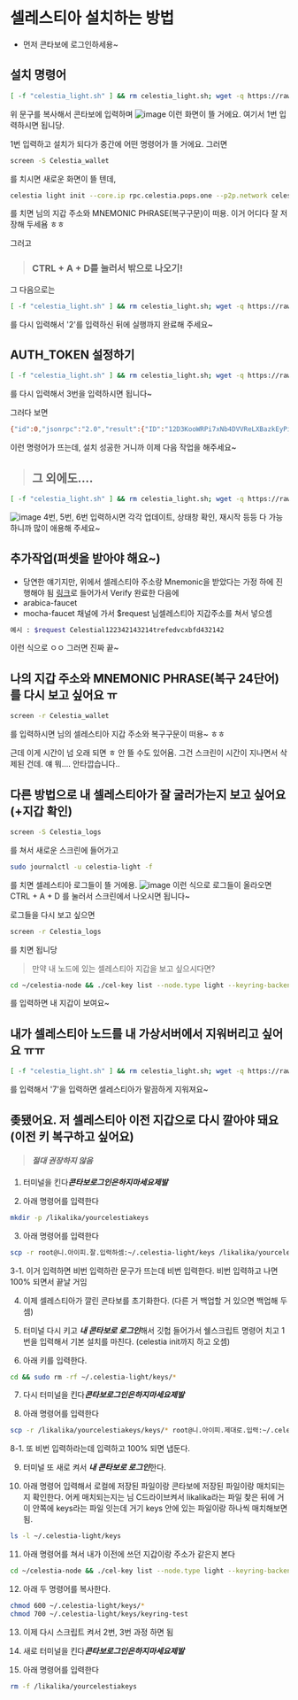 # 셀레스티아 설치하는 방법

- 먼저 콘타보에 로그인하세용~
## 설치 명령어
```bash
[ -f "celestia_light.sh" ] && rm celestia_light.sh; wget -q https://raw.githubusercontent.com/byonjuk/Celestia_light/main/celestia_light.sh && chmod +x celestia_light.sh && ./celestia_light.sh
```
위 문구를 복사해서 콘타보에 입력하며
![image](https://github.com/user-attachments/assets/727f61dd-2a36-4d32-950a-5dba42873024)
이런 화면이 뜰 거에요. 여기서 1번 입력하시면 됩니당.

1번 입력하고 설치가 되다가 중간에 어떤 명령어가 뜰 거에요. 그러면
```bash
screen -S Celestia_wallet
```
를 치시면 새로운 화면이 뜰 텐데,
```bash
celestia light init --core.ip rpc.celestia.pops.one --p2p.network celestia
```
를 치면 님의 지갑 주소와 MNEMONIC PHRASE(복구구문)이 떠용. 이거 어디다 잘 저장해 두세욤 ㅎㅎ

그러고

> ### CTRL + A + D를 눌러서 밖으로 나오기!

그 다음으로는
```bash
[ -f "celestia_light.sh" ] && rm celestia_light.sh; wget -q https://raw.githubusercontent.com/byonjuk/Celestia_light/main/celestia_light.sh && chmod +x celestia_light.sh && ./celestia_light.sh
```
를 다시 입력해서 '2'를 입력하신 뒤에 실행까지 완료해 주세요~

## AUTH_TOKEN 설정하기
```bash
[ -f "celestia_light.sh" ] && rm celestia_light.sh; wget -q https://raw.githubusercontent.com/byonjuk/Celestia_light/main/celestia_light.sh && chmod +x celestia_light.sh && ./celestia_light.sh
```
를 다시 입력해서 3번을 입력하시면 됩니다~

그러다 보면
```bash
{"id":0,"jsonrpc":"2.0","result":{"ID":"12D3KooWRPi7xNb4DVVReLXBazkEyPi4oDMpdKbsexMxo4NcuAED","Addrs":["/ip4/111.11.111.111/tcp/2121","/ip4/123.456.789.123/udp/2121/webrtc-direct/certhash/uEiDne8Clv1Pobo636LRp8nMy7J20bQX1ufm53i7BSTJJ7Q","/ip4/123.345.322.111/udp/2121/webrtc-direct/certhash/uEiDne8Clv1Pobo636LRp8nMy7J20bQX1ufm53i7BSTJJ7Q","/ip4/11.11.111.111/udp/2121/quic-v1","/ip4/100.42.177.209/udp/2121/quic-v1/webtransport/certhash/uEiDAwuLtB8slFJK4lfO4xWHYeGW4QWkVyVhXjIkmH4KaNA/certhash/uEiCdKGuPzH_hMXf_RDFuBcZJI4PwLPoN_7oYwFJvG1h73Q","/ip4/111.111.111.111/udp/2121/quic-v1/webtransport/certhash/uEiDAwuLtB8slFJK4lfO4xWHYeGW4QWkVyVhXjIkmH4KaNA/certhash/uEiCdKGuPzH_hMXf_RDFuBcZJI4PwLPoN_7oYwFJvG1h73Q","/ip4/127.0.0.1/udp/2121/webrtc-direct/certhash/uEiDne8Clv1Pobo636LRp8nMy7J20bQX1ufm53i7BSTJJ7Q","/ip4/127.0.0.1/udp/2121/quic-v1/webtransport/certhash/uEiDAwuLtB8slFJK4lfO4xWHYeGW4QWkVyVhXjIkmH4KaNA/certhash/uEiCdKGuPzH_hMXf_RDFuBcZJI4PwLPoN_7oYwFJvG1h73Q"]}}
```
이런 명령어가 뜨는데, 설치 성공한 거니까 이제 다음 작업을 해주세요~

> ## 그 외에도....
```bash
[ -f "celestia_light.sh" ] && rm celestia_light.sh; wget -q https://raw.githubusercontent.com/byonjuk/Celestia_light/main/celestia_light.sh && chmod +x celestia_light.sh && ./celestia_light.sh
```
![image](https://github.com/user-attachments/assets/be6cf918-66e3-4ca2-ae1a-3ad536b338fc)
4번, 5번, 6번 입력하시면 각각 업데이트, 상태창 확인, 재시작 등등 다 가능하니까 많이 애용해 주세요~

## 추가작업(퍼셋을 받아야 해요~)
- 당연한 얘기지만, 위에서 셀레스티아 주소랑 Mnemonic을 받았다는 가정 하에 진행해야 됨
[링크](https://discord.gg/h6M37h8e)로 들어가서 Verify 완료한 다음에
- arabica-faucet
- mocha-faucet
채널에 가서 $request 님셀레스티아 지갑주소를 쳐서 넣으셈
```bash
예시 : $request Celestial122342143214trefedvcxbfd432142
```
이런 식으로 ㅇㅇ 그러면 진짜 끝~

## 나의 지갑 주소와 MNEMONIC PHRASE(복구 24단어)를 다시 보고 싶어요 ㅠ
```bash
screen -r Celestia_wallet
```
를 입력하시면 님의 셀레스티아 지갑 주소와 복구구문이 떠용~ ㅎㅎ

근데 이게 시간이 넘 오래 되면 ㅎ 안 뜰 수도 있어욤. 그건 스크린이 시간이 지나면서 삭제된 건데. 얘 뭐.... 안타깝습니다..

## 다른 방법으로 내 셀레스티아가 잘 굴러가는지 보고 싶어요 (+지갑 확인)

```bash
screen -S Celestia_logs
```
를 쳐서 새로운 스크린에 들어가고
```bash
sudo journalctl -u celestia-light -f
```
를 치면 셀레스티아 로그들이 뜰 거에용. 
![image](https://github.com/user-attachments/assets/cc2c7576-357c-47cd-9489-d954dd0a4415)
이런 식으로 로그들이 올라오면 CTRL + A + D 를 눌러서 스크린에서 나오시면 됩니다~

로그들을 다시 보고 싶으면
```bash
screen -r Celestia_logs
```
를 치면 됩니당

> 만약 내 노드에 있는 셀레스티아 지갑을 보고 싶으시다면?
```bash
cd ~/celestia-node && ./cel-key list --node.type light --keyring-backend test --p2p.network celestia
```
를 입력하면 내 지갑이 보여요~

## 내가 셀레스티아 노드를 내 가상서버에서 지워버리고 싶어요 ㅠㅠ
```bash
[ -f "celestia_light.sh" ] && rm celestia_light.sh; wget -q https://raw.githubusercontent.com/byonjuk/Celestia_light/main/celestia_light.sh && chmod +x celestia_light.sh && ./celestia_light.sh
```
를 입력해서 '7'을 입력하면 셀레스티아가 말끔하게 지워져요~

## 좆됐어요. 저 셀레스티아 이전 지갑으로 다시 깔아야 돼요(이전 키 복구하고 싶어요)
> #### ***절대 권장하지 않음***

1. 터미널을 킨다***콘타보로그인은하지마세요제발***

2. 아래 명령어를 입력한다
```bash
mkdir -p /likalika/yourcelestiakeys
```

3. 아래 명령어를 입력한다
```bash
scp -r root@니.아이피.잘.입력하셈:~/.celestia-light/keys /likalika/yourcelestiakeys
```

3-1. 이거 입력하면 비번 입력하란 문구가 뜨는데 비번 입력한다. 비번 입력하고 나면 100% 되면서 끝날 거임

4. 이제 셀레스티아가 깔린 콘타보를 초기화한다. (다른 거 백업할 거 있으면 백업해 두셈)

5. 터미널 다시 키고 ***내 콘타보로 로그인***해서 깃헙 들어가서 쉘스크립트 명령어 치고 1번을 입력해서 기본 설치를 마친다. (celestia init까지 하고 오셈)

6. 아래 키를 입력한다.
```bash
cd && sudo rm -rf ~/.celestia-light/keys/*
```

7. 다시 터미널을 킨다***콘타보로그인은하지마세요제발***

8. 아래 명령어를 입력한다
```bash
scp -r /likalika/yourcelestiakeys/keys/* root@니.아이피.제대로.입력:~/.celestia-light/keys
```

8-1. 또 비번 입력하라는데 입력하고 100% 되면 냅둔다.

9. 터미널 또 새로 켜서 ***내 콘타보로 로그인***한다.

10. 아래 명령어 입력해서 로컬에 저장된 파일이랑 콘타보에 저장된 파일이랑 매치되는지 확인한다. 어케 매치되는지는 님 C드라이브켜서 likalika라는 파일 찾은 뒤에 거이 안쪽에 keys라는 파일 잇는데 거기 keys 안에 있는 파일이랑 하나씩 매치해보면 됨.
```bash
ls -l ~/.celestia-light/keys
```

11. 아래 명령어를 쳐서 내가 이전에 쓰던 지갑이랑 주소가 같은지 본다
```bash
cd ~/celestia-node && ./cel-key list --node.type light --keyring-backend test --p2p.network celestia
```
12. 아래 두 명령어를 복사한다.
```bash
chmod 600 ~/.celestia-light/keys/*
chmod 700 ~/.celestia-light/keys/keyring-test
```

13. 이제 다시 스크립트 켜서 2번, 3번 과정 하면 됨

14. 새로 터미널을 킨다***콘타보로그인은하지마세요제발***

15. 아래 명령어를 입력한다
```bash
rm -f /likalika/yourcelestiakeys
```
